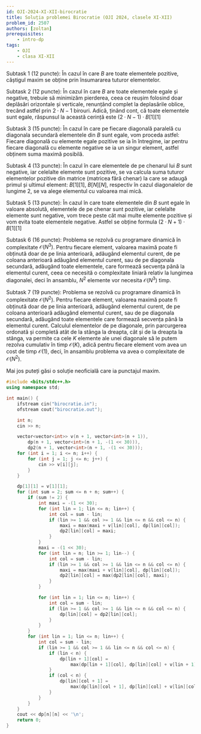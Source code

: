 ```yaml
---
id: OJI-2024-XI-XII-birocratie
title: Soluția problemei Birocratie (OJI 2024, clasele XI-XII)
problem_id: 2507
authors: [zoltan]
prerequisites:
    - intro-dp
tags:
    - OJI
    - clasa XI-XII
---
```


Subtask 1 (12 puncte): În cazul în care $B$ are toate elementele pozitive,
câștigul maxim se obține prin însumararea tuturor elementelor.

Subtask 2 (12 puncte): În cazul în care $B$ are toate elementele egale și
negative, trebuie să minimizăm pierderea, ceea ce reușim folosind doar deplăsări
orizontale și verticale, renunțând complet la deplasările oblice, trecând astfel
prin $2 \cdot N − 1$ birouri. Adică, ținând cont, că toate elementele sunt
egale, răspunsul la această cerință este $(2 \cdot N − 1) \cdot B[1][1]$

Subtask 3 (15 puncte): În cazul în care pe fiecare diagonală paralelă cu
diagonala secundară elementele din $B$ sunt egale, vom proceda astfel: Fiecare
diagonală cu elemente egale pozitive se ia în întregime, iar pentru fiecare
diagonală cu elemente negative se ia un singur element, astfel obținem suma
maximă posibilă.

Subtask 4 (13 puncte): În cazul în care elementele de pe chenarul lui $B$ sunt
negative, iar celelalte elemente sunt pozitive, se va calcula suma tuturor
elementelor pozitive din matrice (matricea fără chenar) la care se adaugă primul
și ultimul element: $B[1][1]$, $B[N][N]$, respectiv în cazul diagonalelor de
lungime 2, se va alege elementul cu valoarea mai mică.

Subtask 5 (13 puncte): În cazul în care toate elementele din $B$ sunt egale în
valoare absolută, elementele de pe chenar sunt pozitive, iar celelalte elemente
sunt negative, vom trece peste cât mai multe elemente pozitive și vom evita
toate elementele negative. Astfel se obține formula $(2 \cdot N + 1) \cdot
B[1][1]$

Subtask 6 (16 puncte): Problema se rezolvă cu programare dinamică în
complexitate $\mathcal{O}(N^3)$. Pentru fiecare element, valoarea maximă poate
fi obținută doar de pe linia anterioară, adăugând elementul curent, de pe
coloana anterioară adăugând elementul curent, sau de pe diagonala secundară,
adăugând toate elementele, care formează secvența până la elementul curent, ceea
ce necesită o complexitate liniară relativ la lungimea diagonalei, deci în
ansamblu, $N^2$ elemente vor necesita $\mathcal{O}(N^3)$ timp.

Subtask 7 (19 puncte): Problema se rezolvă cu programare dinamică în
complexitate $\mathcal{O}(N^2)$. Pentru fiecare element, valoarea maximă poate
fi obținută doar de pe linia anterioară, adăugând elementul curent, de pe
coloana anterioară adăugând elementul curent, sau de pe diagonala secundară,
adăugând toate elementele care formează secvența până la elementul curent.
Calculul elementelor de pe diagonale, prin parcurgerea ordonată și completă atât
de la stânga la dreapta, cât și de la dreapta la stânga, va permite ca cele $K$
elemente ale unei diagonale să le putem rezolva cumulativ în timp
$\mathcal{O}(K)$, adică pentru fiecare element vom avea un cost de timp
$\mathcal{O}(1)$, deci, în ansamblu problema va avea o complexitate de
$\mathcal{O}(N^2)$.

Mai jos puteți găsi o soluție neoficială care ia punctajul maxim.

```cpp
#include <bits/stdc++.h>
using namespace std;

int main() {
    ifstream cin("birocratie.in");
    ofstream cout("birocratie.out");

    int n;
    cin >> n;

    vector<vector<int>> v(n + 1, vector<int>(n + 1)),
        dp(n + 1, vector<int>(n + 1, -(1 << 30))),
        dp2(n + 1, vector<int>(n + 1, -(1 << 30)));
    for (int i = 1; i <= n; i++) {
        for (int j = 1; j <= n; j++) {
            cin >> v[i][j];
        }
    }

    dp[1][1] = v[1][1];
    for (int sum = 2; sum <= n + n; sum++) {
        if (sum != 2) {
            int maxi = -(1 << 30);
            for (int lin = 1; lin <= n; lin++) {
                int col = sum - lin;
                if (lin >= 1 && col >= 1 && lin <= n && col <= n) {
                    maxi = max(maxi + v[lin][col], dp[lin][col]);
                    dp2[lin][col] = maxi;
                }
            }
            maxi = -(1 << 30);
            for (int lin = n; lin >= 1; lin--) {
                int col = sum - lin;
                if (lin >= 1 && col >= 1 && lin <= n && col <= n) {
                    maxi = max(maxi + v[lin][col], dp[lin][col]);
                    dp2[lin][col] = max(dp2[lin][col], maxi);
                }
            }

            for (int lin = 1; lin <= n; lin++) {
                int col = sum - lin;
                if (lin >= 1 && col >= 1 && lin <= n && col <= n) {
                    dp[lin][col] = dp2[lin][col];
                }
            }
        }
        for (int lin = 1; lin <= n; lin++) {
            int col = sum - lin;
            if (lin >= 1 && col >= 1 && lin <= n && col <= n) {
                if (lin < n) {
                    dp[lin + 1][col] =
                        max(dp[lin + 1][col], dp[lin][col] + v[lin + 1][col]);
                }
                if (col < n) {
                    dp[lin][col + 1] =
                        max(dp[lin][col + 1], dp[lin][col] + v[lin][col + 1]);
                }
            }
        }
    }
    cout << dp[n][n] << '\n';
    return 0;
}
```
